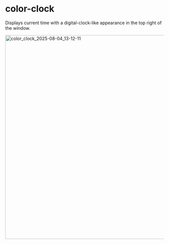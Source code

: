 # color-clock

Displays current time with a digital-clock-like appearance in the top right of the window.

<img width="1277" height="647" alt="color_clock_2025-08-04_13-12-11" src="https://github.com/user-attachments/assets/d3b14512-fccd-420c-87b3-c4ae128ff290" />
